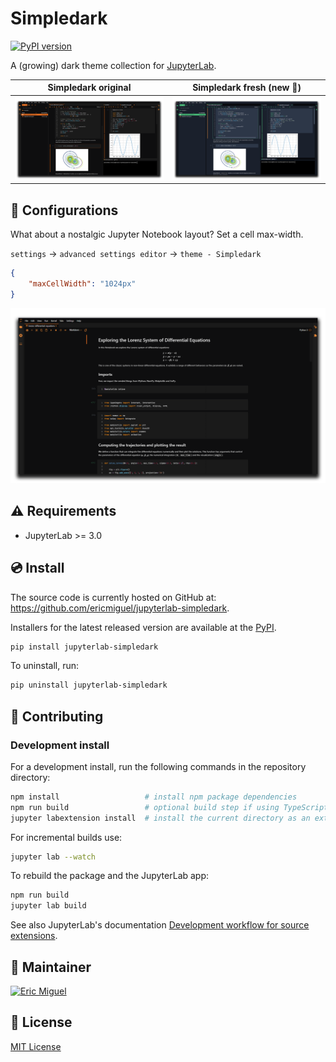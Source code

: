 # Simpledark

[![PyPI version](https://badge.fury.io/py/jupyterlab-simpledark.svg)](https://badge.fury.io/py/jupyterlab-simpledark)

A (growing) dark theme collection for [JupyterLab](https://jupyter.org/).

Simpledark original          |  Simpledark fresh  (new :tada:)
:-------------------------:|:-------------------------:
![original](examples/original1.png)  |  ![fresh](examples/fresh1.png)

## :wrench: Configurations

What about a nostalgic Jupyter Notebook layout? Set a cell max-width.

```settings``` -> ```advanced settings editor``` -> ```theme - Simpledark```

```json
{
    "maxCellWidth": "1024px"
}
```

![original](examples/original2.png)

## :warning: Requirements

* JupyterLab >= 3.0

## :cd: Install

The source code is currently hosted on GitHub at: https://github.com/ericmiguel/jupyterlab-simpledark.

Installers for the latest released version are available at the [PyPI](https://pypi.org/project/jupyterlab-simpledark).

```bash
pip install jupyterlab-simpledark
```

To uninstall, run:

```bash
pip uninstall jupyterlab-simpledark
```

## :hammer: Contributing

### Development install

For a development install, run the following commands in the repository directory:

```bash
npm install                   # install npm package dependencies
npm run build                 # optional build step if using TypeScript, babel, etc.
jupyter labextension install  # install the current directory as an extension
```

For incremental builds use:

```bash
jupyter lab --watch
```

To rebuild the package and the JupyterLab app:

```bash
npm run build
jupyter lab build
```

See also JupyterLab's documentation [Development workflow for source extensions](https://jupyterlab.readthedocs.io/en/stable/extension/extension_dev.html#development-workflow-for-source-extensions).

## :construction_worker: Maintainer

[![Eric Miguel](https://avatars1.githubusercontent.com/u/12076399?s=70)](https://github.com/ericmiguel)

## :scroll: License

[MIT License](./LICENSE)